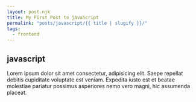 ```yaml
---
layout: post.njk
title: My First Post to javaScript
permalink: "posts/javascript/{{ title | slugify }}/"
tags:
  - frontend
---
```


<h2>javascript</h2>
<p>Lorem ipsum dolor sit amet consectetur, adipisicing elit. Saepe repellat debitis cupiditate voluptate est veniam.
  Expedita iusto est et beatae molestiae pariatur possimus asperiores nemo vero magni, hic assumenda placeat.</p>
